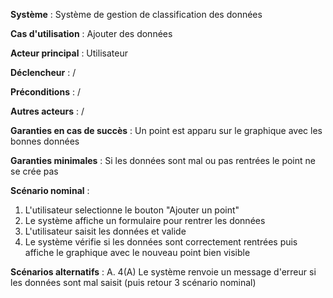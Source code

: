 **Système** : Système de gestion de classification des données

**Cas d'utilisation** : Ajouter des données

**Acteur principal** : Utilisateur

**Déclencheur** : /

**Préconditions** : /

**Autres acteurs** : /

**Garanties en cas de succès** : Un point est apparu sur le graphique avec les bonnes données

**Garanties minimales** : Si les données sont mal ou pas rentrées le point ne se crée pas

**Scénario nominal** :

1. L'utilisateur selectionne le bouton "Ajouter un point"
2. Le système affiche un formulaire pour rentrer les données
3. L'utilisateur saisit les données et valide
4. Le système vérifie si les données sont correctement rentrées puis affiche le graphique avec le nouveau point bien visible

**Scénarios alternatifs** :
A. 4(A) Le système renvoie un message d'erreur si les données sont mal saisit
        (puis retour 3 scénario nominal)
